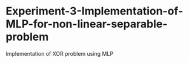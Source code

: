 # Experiment-3-Implementation-of-MLP-for-non-linear-separable-problem
Implementation of XOR problem using MLP
